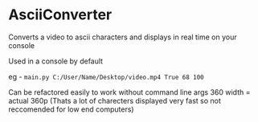 # AsciiConverter
Converts a video to ascii characters and displays in real time on your console

Used in a console by default

eg - `main.py C:/User/Name/Desktop/video.mp4 True 68 100`


Can be refactored easily to work without command line args
360 width = actual 360p (Thats a lot of charecters displayed very fast so not reccomended for low end computers)
